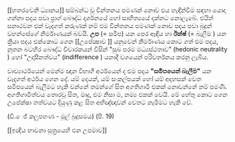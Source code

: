 [[හතරවෙනි ධ්‍යානය]] සම්බන්ධ වූ චින්තනය පමණක් නොව එය හැඳින්වීම සඳහා යොදා  ගන්නා පදය පවා ප්‍රාග් බෞද්ධ දර්ශනයේ හෝ සාහිත්‍යයේ දක්නට නොලැබේ. එයින් සනාථවන එක් වැදගත් කරුණක් නම් එම චින්තනය පමණක් නොව පදය පවා බුදුන් වහන්සේගේ නිර්මාණයක් බවයි. **උප** (= සමීප) යන පෙර ඈඳිය හා **ඊක්ෂ්** (= බැලීම ) යන ක්‍රියා පදය එක්කොට ගෙන [[උපේක්‍ෂාව ]] යනුවෙන් නිර්මාණය කොට ගත් එම පදය, නූතන බටහිර බෞද්ධ විචාරකයන් විසින් "සුඛ පරම මධ්‍යස්ථතාව" (hedonic neutrality ) හෝ "උදාසීනත්වය" (indifference ) යනාදී වශයෙන් පරිවර්තනය කරනු ලැබීය.



වාච්‍යාර්ථයෙන් මෙන්ම ඥාන විභාගී අර්ථයෙන් ද එම පදය **"සමීපයෙන් බැලීම"** යන වැදගත් අර්ථය ගෙන දේ.  යම් දෙයක්, යම් සංකල්පයක් හෝ යම් අදහසක් වෙත සමීපයෙන් බැලීමට හැකි වන්නේ තමන්ගේ සිත අගතිගාමී එකක් නොවන්නේ නම් පමණි.  අගතිගාමීත්වය තොරවූ සිත, මෘදු, එම නිසා ම, නම්‍ය එකක් වෙයි. මේ හේතු කොට ගෙන  උපේක්ෂා තත්වයට දියුණු කළ සිත අභිඥ්ඥාවන් වෙතට නැමීමට හැකි වේ.

(ඩී. ෙජ් කලුපහණ - මූල් බුදුසමය) (පි. 19)


[[ඉන්‍දිය භාවනා සූත්‍රයෙහි එන උපමාව]]




